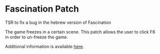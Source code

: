 # Fascination Patch
TSR to fix a bug in the hebrew version of Fascination

The game freezes in a certain scene. This patch allows the user to click F6 in order to un-freeze the game.

Additional information is available [here](https://www.old-games.org/f/viewtopic.php?f=2&t=21753).
